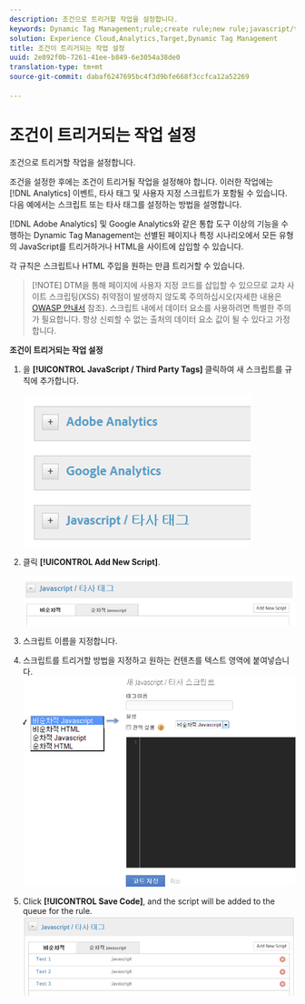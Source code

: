 ```yaml
---
description: 조건으로 트리거할 작업을 설정합니다.
keywords: Dynamic Tag Management;rule;create rule;new rule;javascript/third party tags;set up actions for condition;add new script;non-sequential javascript;sequential javascript;non-sequential html
solution: Experience Cloud,Analytics,Target,Dynamic Tag Management
title: 조건이 트리거되는 작업 설정
uuid: 2e892f0b-7261-41ee-b849-6e3054a38de0
translation-type: tm+mt
source-git-commit: dabaf6247695bc4f3d9bfe668f3ccfca12a52269

---
```



# 조건이 트리거되는 작업 설정

조건으로 트리거할 작업을 설정합니다.

조건을 설정한 후에는 조건이 트리거될 작업을 설정해야 합니다. 이러한 작업에는 [!DNL Analytics] 이벤트, 타사 태그 및 사용자 지정 스크립트가 포함될 수 있습니다. 다음 예에서는 스크립트 또는 타사 태그를 설정하는 방법을 설명합니다.

[!DNL Adobe Analytics] 및 Google Analytics와 같은 통합 도구 이상의 기능을 수행하는 Dynamic Tag Management는 선별된 페이지나 특정 시나리오에서 모든 유형의 JavaScript를 트리거하거나 HTML을 사이트에 삽입할 수 있습니다.

각 규칙은 스크립트나 HTML 주입을 원하는 만큼 트리거할 수 있습니다.

>[!NOTE] DTM을 통해 페이지에 사용자 지정 코드를 삽입할 수 있으므로 교차 사이트 스크립팅(XSS) 취약점이 발생하지 않도록 주의하십시오(자세한 내용은 [OWASP 안내서](https://www.owasp.org/index.php/Cross-site_Scripting_(XSS)) 참조). 스크립트 내에서 데이터 요소를 사용하려면 특별한 주의가 필요합니다. 항상 신뢰할 수 없는 출처의 데이터 요소 값이 될 수 있다고 가정합니다.

**조건이 트리거되는 작업 설정**

1. 을 **[!UICONTROL JavaScript / Third Party Tags]** 클릭하여 새 스크립트를 규칙에 추가합니다.

   ![](assets/scripts-actions.png)

1. 클릭 **[!UICONTROL Add New Script]**.

   ![](assets/scripts-actions2.png)

1. 스크립트 이름을 지정합니다.
1. 스크립트를 트리거할 방법을 지정하고 원하는 컨텐츠를 텍스트 영역에 붙여넣습니다. ![](assets/scripts-actions3.png)

1. Click **[!UICONTROL Save Code]**, and the script will be added to the queue for the rule. ![](assets/scripts-actions4.png)


